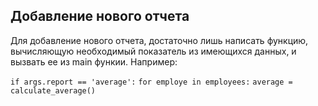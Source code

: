 ## Добавление нового отчета

Для добавление нового отчета, достаточно лишь написать функцию, вычисляющую необходимый показатель из имеющихся данных, и вызвать ее из main функии. Например:

`if args.report == 'average':`
    `for employe in employees:`
        `average = calculate_average()`
